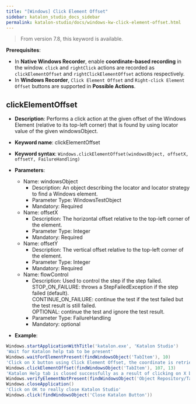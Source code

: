 ```yaml
---
title: "[Windows] Click Element Offset"
sidebar: katalon_studio_docs_sidebar
permalink: katalon-studio/docs/windows-kw-click-element-offset.html
---
```


> From version 7.8, this keyword is available.

**Prerequisites**: 

* In **Native Windows Recorder**, enable **coordinate-based recording** in the window. `click` and `rightClick` actions are recorded as `clickElementOffset` and `rightClickElementOffset` actions respectively.
* In **Windows Recorder**, `Click Element Offset` and `Right-click Element Offset` buttons are supported in **Possible Actions**. 

## clickElementOffset

* **Description**: Performs a click action at the given offset of the Windows Element (relative to its top-left corner) that is found by using locator value of the given windowsObject.
* **Keyword name**: clickElementOffset
* **Keyword syntax**: `Windows.clickElementOffset(windowsObject, offsetX, offsetY, FailureHandling)`
* **Parameters**:
  * Name: windowsObject
    * Description: An object describing the locator and locator strategy to find a Windows element.
    * Parameter Type: WindowsTestObject
    * Mandatory: Required
  * Name: offsetX
    * Description: The horizontal offset relative to the top-left corner of the element.
    * Parameter Type: Integer
    * Mandatory: Required
  * Name: offsetY
    * Description: The vertical offset relative to the top-left corner of the element.
    * Parameter Type: Integer
    * Mandatory: Required
  * Name: flowControl
    * Description: Used to control the step if the step failed.\
        STOP_ON_FAILURE: throws a StepFailedException if the step failed (default).\
        CONTINUE_ON_FAILURE: continue the test if the test failed but the test result is still failed.\
        OPTIONAL: continue the test and ignore the test result.
    * Parameter Type: FailureHandling
    * Mandatory: optional

* **Example**:

``` groovy
Windows.startApplicationWithTitle('katalon.exe', 'Katalon Studio')
'Wait for Katalon help tab to be present'
Windows.waitForElementPresent(findWindowsObject('TabItem'), 10)
'Click on X button using Click Element Offset, the coordinate is retrieved by cropping the tab and use https://www.mobilefish.com/services/record_mouse_coordinates/record_mouse_coordinates.php to extract the coordinates.'
Windows.clickElementOffset(findWindowsObject('TabItem'), 107, 13)
'Katalon Help tab is closed successfully as a result of clicking on X button'
Windows.verifyElementNotPresent(findWindowsObject('Object Repository/TabItem'), 5)
Windows.closeApplication()
'Click on OK to really close Katalon Studio'
Windows.click(findWindowsObject('Close Katalon Button'))
```

